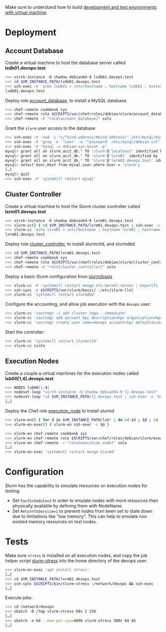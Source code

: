 

Make sure to understand how to build [development and test environments with virtual machine](../libvirt.md).

# Deployment

## Account Database

Create a virtual machine to host the database server called **lxdb01.devops.test**

```bash
>>> virsh-instance -O shadow debian64-9 lxdb01.devops.test
>>> cd $VM_INSTANCE_PATH/lxdb01.devops.test
>>> ssh-exec -r 'echo lxdb01 > /etc/hostname ; hostname lxdb01 ; hostname -f'
lxdb01.devops.test
```

Deploy role [account_database][account_database.rb], to install a MySQL database. 

```bash
>>> chef-remote cookbook sys 
>>> chef-remote role $SCRIPTS/var/chef/roles/debian/slurm/account_database.rb
>>> chef-remote -r "role[account_database]" solo
```

Grant the `slurm` user access to the database

```bash
>>> ssh-exec -r 'sed -i "s/^bind-address/#bind-address/" /etc/mysql/mysql.conf.d/mysqld.cnf'
>>> ssh-exec -r "grep -e '^user' -e '^password' /etc/mysql/debian.cnf"
>>> ssh-exec -r "mysql -u debian-sys-maint -p"
mysql> grant all on slurm_acct_db.* TO 'slurm'@'localhost' identified by '12345678' with grant option;
mysql> grant all on slurm_acct_db.* TO 'slurm'@'lxrm01' identified by '12345678' with grant option;
mysql> grant all on slurm_acct_db.* TO 'slurm'@'lxrm01.devops.test' identified by '12345678' with grant option;
mysql> select User,Host from mysql.user where User = 'slurm';
[…]
mysql> quit
>>> ssh-exec -r 'systemctl restart mysql'
```
## Cluster Controller

Create a virtual machine to host the Slurm cluster controller called **lxrm01.devops.test** 

```bash
>>> virsh-instance -O shadow debian64-9 lxrm01.devops.test
>>> slurm-cc() { cd $VM_INSTANCE_PATH/lxrm01.devops.test ; ssh-exec -s $@ ; cd - >/dev/null }
>>> slurm-cc 'echo lxrm01 > /etc/hostname ; hostname lxrm01 ; hostname -f'
lxrm01.devops.test
```

Deploy role [cluster_controller][cluster_controller.rb], to install slurmctld, and slurmdbd

```bash
>>> cd $VM_INSTANCE_PATH/lxrm01.devops.test
>>> chef-remote cookbook sys 
>>> chef-remote role $SCRIPTS/var/chef/roles/debian/slurm/cluster_controller.rb
>>> chef-remote -r "role[cluster_controller]" solo
```

Deploy a basic Slurm configuration from [slurm/basis][slurm_basic]

```bash
>>> slurm-cc -r 'systemctl restart munge nfs-kernel-server ; exportfs -r && exportfs'
>>> ssh-sync -r $SCRIPTS/var/slurm/basic/ :/etc/slurm-llnl
>>> slurm-cc 'systemctl restart slurmdbd'
```

Configure the accounting, and allow job execution with the `devops` user:

```bash
>>> slurm-cc 'sacctmgr -i add cluster vega --immediate'
>>> slurm-cc 'sacctmgr add account hpc description=hpc organization=hpc --immediate'
>>> slurm-cc 'sacctmgr create user name=devops account=hpc defaultaccount=hpc --immediate'
```

Start the controller:

```bash
>>> slurm-cc 'systemctl restart slurmctld'
>>> slurm-cc sinfo
```

## Execution Nodes

Create a couple a virtual machines for the execution nodes called **lxb00[1,4].devops.test**

```bash
>>> NODES lxb00[1-4] 
>>> nodeset-loop "virsh-instance -O shadow debian64-9 {}.devops.test"
>>> nodeset-loop "cd $VM_INSTANCE_PATH/{}.devops.test ; ssh-exec -s 'hostname {} ; hostname -f' ; cd -"
[…]
```

Deploy the Chef role [execution_node][execution_node.rb] to install _slurmd_

```bash
>>> slurm-en() { for d in $VM_INSTANCE_PATH/lxb* ; do cd $d ; $@ ; cd - >/dev/null ; done }
>>> slurm-en-exec() { slurm-en ssh-exec -s $@ }
```
```bash
>>> slurm-en chef-remote cookbook sys
>>> slurm-en chef-remote role $SCRIPTS/var/chef/roles/debian/slurm/execution_node.rb
>>> slurm-en chef-remote -r "role[execution_node]" solo
[…]
>>> slurm-en-exec 'systemctl restart munge slurmd'
```

# Configuration

Slurm has the capability to simulate resources on execution nodes for testing:

* Set `FastSchedule=2` in order to emulate nodes with more resources then physically available by defining them with NodeName.
* Set `ReturnToService=1` to prevent nodes from been set to state down due to limitations like "low memory". This can help to emulate non existed memory resources on test nodes. 

# Tests

Make sure `stress` is installed on all execution nodes, and copy the job helper script [slurm-stress][slurm_stress] into the home directory of the devops user:

```bash
>>> slurm-en-exec 'apt install stress'
[…]
>>> cd $VM_INSTANCE_PATH/lxrm01.devops.test 
>>> ssh-sync $SCRIPTS/bin/slurm-stress :/network/devops && ssh-exec
[…]
```

Execute jobs:

```bash
>>> cd /network/devops
>>> sbatch -D /tmp slurm-stress 60s 1 256
[…]
>>> sbatch -n 64 --mem-per-cpu=4096 slurm-stress 300s 64 4G
[…]
```

[slurm_basic]: ../../var/slurm/basic/slurm.conf
[slurm_stress]: ../../bin/slurm-stress
[account_database.rb]: ../../var/chef/roles/debian/slurm/account_database.rb
[cluster_controller.rb]: ../../var/chef/roles/debian/slurm/cluster_controller.rb
[execution_node.rb]: ../../var/chef/roles/debian/slurm/execution_node.rb
